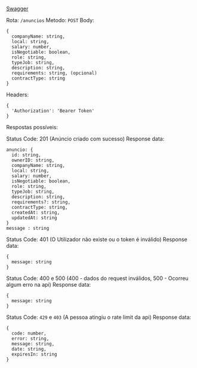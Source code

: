 [Swagger](https://portugaljobs.diogomarques.dev/api/docs/static/index.html#/Anúncios/criarAnuncio)

Rota: ```/anuncios```
Metodo: ```POST```
Body:
```
{
  companyName: string,
  local: string,
  salary: number,
  isNegotiable: boolean,
  role: string,
  typeJob: string,
  description: string,
  requirements: string, (opcional)
  contractType: string
}
```

Headers:
```
{
  'Authorization': 'Bearer Token'
}
```

Respostas possíveis:

Status Code: 201 (Anúncio criado com sucesso)
Response data:
```
anuncio: {
  id: string,
  ownerID: string,
  companyName: string,
  local: string,
  salary: number,
  isNegotiable: boolean,
  role: string,
  typeJob: string,
  description: string,
  requirements?: string,
  contractType: string,
  createdAt: string,
  updatedAt: string
}
message : string
```

Status Code: 401 (O Utilizador não existe ou o token é inválido)
Response data:
```
{
  message: string
}
```

Status Code: 400 e 500 (400 - dados do request inválidos, 500 - Ocorreu algum erro na api)
Response data: 
```
{
  message: string 
}
```

Status Code: `429` e `403` (A pessoa atingiu o rate limit da api)
Response data:
```
{
  code: number,
  error: string,
  message: string,
  date: string,
  expiresIn: string
}
``` 